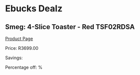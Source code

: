 
# Ebucks Dealz
## Smeg: 4-Slice Toaster - Red TSF02RDSA
[Product Page](https://www.ebucks.com/web/shop/productSelected.do?prodId=1169570536&catId=1196428103)

Price: R3699.00

Savings: 

Percentage off: %
	